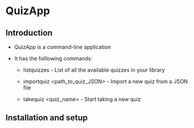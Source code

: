 # QuizApp

## Introduction

* QuizApp is a command-line application

* It has the folllowing commands:
	* listquizzes - List of all the available quizzes in your library

	* importquiz <path_to_quiz_JSON> - Import a new quiz from a JSON file

	* takequiz <quiz_name> - Start taking a new quiz

## Installation and setup

